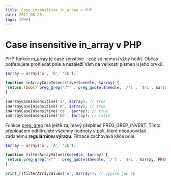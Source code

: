 ```yaml
---
title: Case insensitive in_array v PHP
date: 2011-06-20
tags: [PHP]
---
```


# Case insensitive in_array v PHP

PHP funkce [in_array](http://php.net/manual/en/function.in-array.php) je case
sensitive - což se nemusí vždy hodit. Občas potřebujete prohledat pole a
nezáleží Vám na velikosti písmen u jeho prvků:


```php
$array = array('a', 'B', 'cE');

function inArrayCaseInsensitive($needle, $array) {
 return (bool) preg_grep('/^' . preg_quote($needle, '/') . '$/i', $array);
}

inArrayCaseInsensitive('a', $array); // true
inArrayCaseInsensitive('A', $array); // true
inArrayCaseInsensitive('ce', $array); // true
inArrayCaseInsensitive('be', $array); // false
```

Funkce [preg_grep](http://php.net/manual/en/function.preg-grep.php) má ještě
zajímavý přepínač PREG_GREP_INVERT. Tímto přepínačem odfiltrujete všechny
hodnoty v poli, které neodpovídají zadanému **regulárnímu výrazu**.
Filtrace zachovává klíče pole.

```php
$array = array('a', 'A', 'cE');

function filterArrayValues($needle, $array) {
 return preg_grep('/^' . preg_quote($needle, '/') . '$/i', $array, PREG_GREP_INVERT);
}

print_r(filterArrayValues('a', $array)); // vypíše jen cE
```

